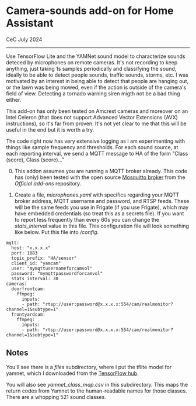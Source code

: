 # Camera-sounds add-on for Home Assistant
CeC
July 2024

---


Use TensorFlow Lite and the YAMNet sound model to characterize 
sounds deteced by  microphones on remote cameras.
It's not recording to keep anything, just taking 1s samples periodically and classifying
the sound, ideally to be able to detect people sounds, traffic sounds, storms, etc.
I was motivated by an interest in being able to detect that people are hanging out,
or the lawn was being mowed, even if the action is outside of the camera's field of
view.  Detecting a tornado 
warning siren migth not be a bad thing either.

This add-on has only been tested on Amcrest
cameras and moreover on an Intel Celeron (that does not support Advanced Vector
Extensions (AVX) instructions), so it's far from proven.  It's not yet clear
to me that this will be useful in the end but it is worth a try.

The code right now has very extensive logging as I am experimenting with things like
sample frequency and thresholds.  For each sound source, at each reporting interval,
we send a MQTT  message to HA of the form "Class (score), Class (score)..."

0. This addon assumes you are running a MQTT broker already. This code
has (only) been tested with the open source
[Mosquitto broker](https://github.com/home-assistant/addons/tree/master/mosquitto) 
from the *Official add-ons* repository.

1. Create a file, *microphones.yaml* with specifics regarding your MQTT broker address,
MQTT username and password, and RTSP feeds. These will be the same feeds you use
in Frigate (if you use Frigate), which may have embedded credentials
(so treat this as a secrets file). If you want to report less frequently than
every 60s you can change the *stats_interval* value in this file.  This configuration
file will look something like below. Put this file into */config*.

```
mqtt:
  host: "x.x.x.x"
  port: 1883
  topic_prefix: "HA/sensor"
  client_id: "yamcam"
  user: "mymqttusernameforcamvol"
  password: "mymqttpasswordforcamvol"
  stats_interval: 30
cameras:
  doorfrontcam:
    ffmpeg:
      inputs:
      - path: "rtsp://user:password@x.x.x.x:554/cam/realmonitor?channel=1&subtype=1"
  frontyardcam:
    ffmpeg:
      inputs:
      - path: "rtsp://user:password@x.x.x.x:554/cam/realmonitor?channel=1&subtype=1"
```


## Notes

You'll see there is a *files* subdirectory, where I put the tflite model for yamnet,
which I downloaded from the
[TensorFlow hub](https://www.kaggle.com/models/google/yamnet/tfLite/classification-tflite/1?lite-format=tflite&tfhub-redirect=true).

You will also see *yamnet_class_map.csv* in this subdirectory. This maps the
return codes from Yamnet to the human-readable names for those classes. There are
a whopping 521 sound classes.



